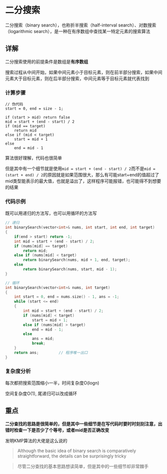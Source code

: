 # 二分搜索

二分搜索（binary search），也称折半搜索（half-interval search）、对数搜索（logarithmic search），是一种在有序数组中查找某一特定元素的搜索算法

## 详解

二分搜索使用的前提条件是数组是**有序数组**

搜索过程从中间开始，如果中间元素小于目标元素，则在前半部分搜索，如果中间元素大于目标元素，则在后半部分搜索，中间元素等于目标元素就代表找到

### 计算步骤

```
// 伪代码
start = 0, end = size - 1;

if (start > mid) return false
mid = start + (end - start) / 2
if (mid == target) 
    return mid
else if (mid < target)
    start = mid + 1
else
    end = mid - 1
```

算法很好理解，代码也很简单

但是其中有一个细节就是使用`mid = start + (end - start) / 2`而不是`mid = (start + end) / 2`的原因就是如果范围很大，那么有可能start+end的值超过了mid类型能表示的最大值，也就是溢出了，这样程序可能报错，也可能得不到想要的结果

### 代码示例

既可以用递归的方法写，也可以用循环的方法写

```cpp
// 递归
int binarySearch(vector<int>& nums, int start, int end, int target)
{
    if(end > start) return -1;
    int mid = start + (end - start) / 2;
    if (nums[mid] == target)
        return mid;
    else if (nums[mid] < target)
        return binarySearch(nums, mid + 1, end, target);
    else
        return binarySearch(nums, start, mid - 1);
}
```

```cpp
// 循环
int binarySearch(vector<int>& nums, int target)
{
    int start = 0, end = nums.size() - 1, ans = -1;
    while (start <= end)
    {
        int mid = start + (end - start) / 2;
        if (nums[mid] < target)
            start = mid + 1;
        else if (nums[mid] > target)
            end = mid - 1;
        else
            ans = mid;
            break;
    }
    return ans;         // 程序唯一出口
}
```

### 复杂度分析

每次都把搜索范围缩小一半，时间复杂度O(logn)

空间复杂度O(1), 尾递归可以改成循环

## 重点

**二分查找的思路是很简单的，但是其中一些细节是在写代码时要时时刻刻注意，出错时检查一下是否少了个等号，或者mid是否正确改变**

发明KMP算法的大佬是这么说的

> Although the basic idea of binary search is comparatively straightforward, the details can be surprisingly tricky

> 尽管二分查找的基本思路想读简单，但是其中的一些细节却非常棘手
